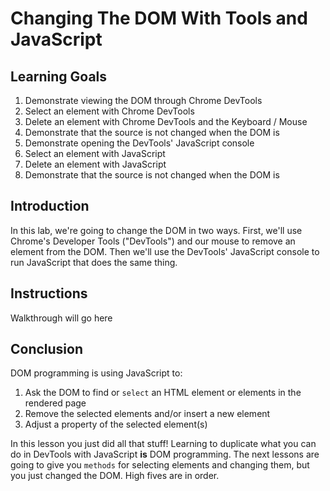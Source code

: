 # Changing The DOM With Tools and JavaScript

## Learning Goals

1. Demonstrate viewing the DOM through Chrome DevTools
2. Select an element with Chrome DevTools
3. Delete an element with Chrome DevTools and the Keyboard / Mouse
4. Demonstrate that the source is not changed when the DOM is
5. Demonstrate opening the DevTools' JavaScript console
5. Select an element with JavaScript
6. Delete an element with JavaScript
7. Demonstrate that the source is not changed when the DOM is

## Introduction
In this lab, we're going to change the DOM in two ways. First, we'll
use Chrome's Developer Tools ("DevTools") and our mouse to remove an element
from the DOM. Then we'll use the DevTools' JavaScript console to run JavaScript that does the same thing.


## Instructions
Walkthrough will go here

## Conclusion

DOM programming is using JavaScript to:

1. Ask the DOM to find or `select` an HTML element or elements in the rendered page
2. Remove the selected elements and/or insert a new element
3. Adjust a property of the selected element(s)


In this lesson you just did all that stuff! Learning to duplicate what you can
do in DevTools with JavaScript **is** DOM programming. The next lessons are
going to give you `methods` for selecting elements and changing them, but you
just changed the DOM. High fives are in order.